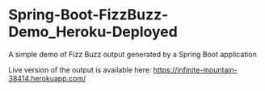 # Spring-Boot-FizzBuzz-Demo_Heroku-Deployed
A simple demo of Fizz Buzz output generated by a Spring Boot application

Live version of the output is available here: https://infinite-mountain-38414.herokuapp.com/

